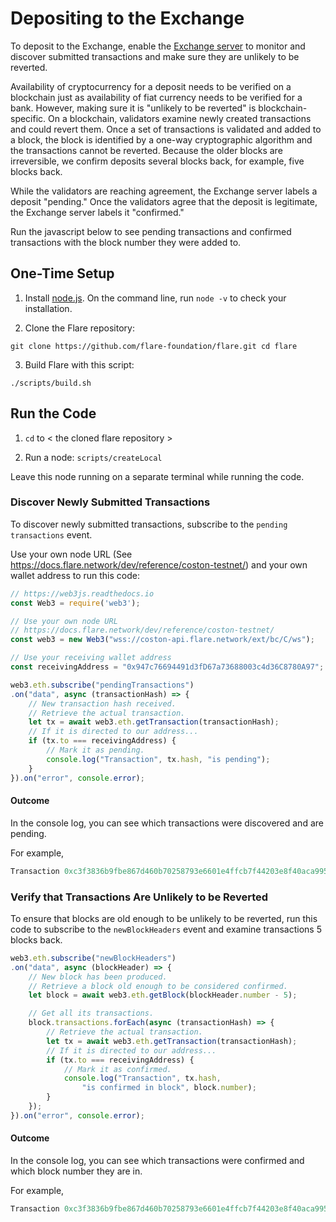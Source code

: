 # Depositing to the Exchange

To deposit to the Exchange, enable the [Exchange server](https://docs.flare.network/exchange/architecture/#architecture-of-an-exchange) to monitor and discover submitted transactions and make sure they are unlikely to be reverted.

Availability of cryptocurrency for a deposit needs to be verified on a blockchain just as availability of fiat currency needs to be verified for a bank.
However, making sure it is "unlikely to be reverted" is blockchain-specific.
On a blockchain, validators examine newly created transactions and could revert them.
Once a set of transactions is validated and added to a block, the block is identified by a one-way cryptographic algorithm and the transactions cannot be reverted.
Because the older blocks are irreversible, we confirm deposits several blocks back, for example, five blocks back.

<!-- Or is that the validation exactly the same as a bank's for our purposes, but the only difference is that a set of computer programs ("validators") are validating the process. The main difference affecting the process is why we have to go back 5 blocks, and this is because blocks are irreversible....Why are the newly created blocks potentially reversible? -->

While the validators are reaching agreement, the Exchange server labels a deposit "pending."
Once the validators agree that the deposit is legitimate, the Exchange server labels it "confirmed."

Run the javascript below to see pending transactions and confirmed transactions with the block number they were added to.

<!-- Instead of having these in this article, we may want to link to the glossary and add any terms not in the glossary. We may want to consider some high-level blockchain articles that apply to all types of transactions and link to them. -->

<!-- Here are some definitions of terms that will help you understand the process and the code below. 

| Term | Description |
| ----------- | ----------- |
| address | The address of a wallet where assets can be stored.
Represented by a hash. |
| block | A unit of the blockchain.
For performance reasons, blockchains do not process transactions one by one.
Instead, transactions are grouped together in blocks which are then validated by the consensus algorithm. |
| blockchain | A digital ledger storing data and transactions on a distributed network of computers to make it more robust. |
| block header | Data about the block, including a timestamp of when the block was a created, a hash representing the address of the previous block, a Merkle root hash (a cryptographic hash of all of the transactions included in the block) |
| block number | Blocks are numbered sequentially in chronological order of creation |
| consensus | Instead of having an intermediary representing a centralized bank, a decentralized blockchain is validated by members with that responsibility. |
| Coston | The name given to the Flare public test network launched in January 2021, in remembrance of a great inventor, Martha J. Coston (1826-1904). |
| hash | An output of a string of a fixed size derived from the transformation of data of any length. `tx.hash` is the hash of the transaction.
It is generated by a one-way cryptographic algorithm, for which the original data cannot be retrieved by decryption.
Hashing stores passwords and prevents fraudulent transactions and double spending in blockchain.|
| node | A programmed participant in the network that can interact with other nodes.
Each node might have different responsibilities such as client or validator. |
| testnet |The computer network that supports a blockchain in its development stage. It is intended for testing purposes and should not store valuable assets, as its contents might be deleted (purposely or by accident) at any time.
Flare's testnet is called Coston. |
| transaction | An entry on the distributed ledger, once validated cannot be reverted.
It can be a movement of funds between two accounts, or the execution of a contract, for example. `tx`|
| transactionHash | A name derived by cryptographic hashing.
A change in the data of a block, i.e., a transaction, creates a new block with a new hash. |
| validator |A validator node is a machine connected to a blockchain network that verifies transactions and emits a vote.
When there is a quorum among all validators regarding a given block of transactions, they are accepted into the blockchain. |
-->

## One-Time Setup

1. Install [node.js](https://nodejs.org/en/download/). On the command line, run `node -v`  to check your installation.

<!-- Your own instance with the test server? -->

2. Clone the Flare repository: <!-- see https://github.com/flare-foundation/flare -->

`git clone https://github.com/flare-foundation/flare.git
cd flare`

3. Build Flare with this script:

`./scripts/build.sh`

## Run the Code

1. `cd` to < the cloned flare repository >

2. Run a node: `scripts/createLocal` <!-- ? -->

Leave this node running on a separate terminal while running the code.

### Discover Newly Submitted Transactions

To discover newly submitted transactions, subscribe to the `pending transactions` event.

Use your own node URL (See https://docs.flare.network/dev/reference/coston-testnet/) and your own wallet address to run this code:

<!-- Do I want to change any comments? -->

```javascript
// https://web3js.readthedocs.io
const Web3 = require('web3');

// Use your own node URL
// https://docs.flare.network/dev/reference/coston-testnet/
const web3 = new Web3("wss://coston-api.flare.network/ext/bc/C/ws");

// Use your receiving wallet address
const receivingAddress = "0x947c76694491d3fD67a73688003c4d36C8780A97";

web3.eth.subscribe("pendingTransactions")
.on("data", async (transactionHash) => {
    // New transaction hash received.
    // Retrieve the actual transaction.
    let tx = await web3.eth.getTransaction(transactionHash);
    // If it is directed to our address...
    if (tx.to === receivingAddress) {
        // Mark it as pending.
        console.log("Transaction", tx.hash, "is pending");
    }
}).on("error", console.error);
```

#### Outcome

In the console log, you can see which transactions were discovered and are pending.

For example,

```javascript
Transaction 0xc3f3836b9fbe867d460b70258793e6601e4ffcb7f44203e8f40aca995ec21feb is pending
```

### Verify that Transactions Are Unlikely to be Reverted

To ensure that blocks are old enough to be unlikely to be reverted, run this code to subscribe to the `newBlockHeaders` event and examine transactions 5 blocks back.

```javascript
web3.eth.subscribe("newBlockHeaders")
.on("data", async (blockHeader) => {
    // New block has been produced.
    // Retrieve a block old enough to be considered confirmed.
    let block = await web3.eth.getBlock(blockHeader.number - 5);

    // Get all its transactions.
    block.transactions.forEach(async (transactionHash) => {
        // Retrieve the actual transaction.
        let tx = await web3.eth.getTransaction(transactionHash);
        // If it is directed to our address...
        if (tx.to === receivingAddress) {
            // Mark it as confirmed.
            console.log("Transaction", tx.hash,
                "is confirmed in block", block.number);
        }
    });
}).on("error", console.error);
```

#### Outcome

In the console log, you can see which transactions were confirmed and which block number they are in.

For example,

```javascript
Transaction 0xc3f3836b9fbe867d460b70258793e6601e4ffcb7f44203e8f40aca995ec21feb is confirmed in block 4305057
```

<!-- Is there more we want to say about error codes. See [Transaction Status](https://github.com/flare-foundation/multi-chain-client/blob/main/docs/definitions/transaction-status.md) for some error handling messages. -->

